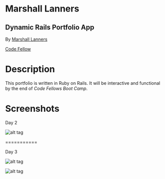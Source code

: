 Marshall Lanners
=======================
Dynamic Rails Portfolio App
---------------------------
By [Marshall Lanners](http://github.com/cheatermoves)

[Code Fellow](http://www.codefellows.org)


Description
===========

This portfolio is written in Ruby on Rails.  It will be interactive
and functional by the end of *Code Fellows Boot Camp*.

Screenshots
===========

Day 2

![alt tag](https://github.com/cheatermoves/portfolio/blob/master/app/assets/images/Screen%20Shot%202013-10-08%20at%206.36.25%20PM.png?raw=true)

===========

Day 3

![alt tag](https://github.com/cheatermoves/portfolio/blob/master/app/assets/images/Screen%20Shot%202013-10-09%20at%206.27.34%20PM.png?raw=true)

![alt tag](https://github.com/cheatermoves/portfolio/blob/master/app/assets/images/Screen%20Shot%202013-10-09%20at%206.26.57%20PM.png?raw=true)
